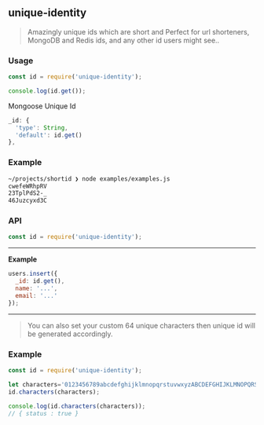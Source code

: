 ## unique-identity 

> Amazingly unique ids which are short and Perfect for url shorteners, MongoDB and Redis ids, and any other id users might see..
### Usage

```js
const id = require('unique-identity');

console.log(id.get());
```

Mongoose Unique Id
```js
_id: {
  'type': String,
  'default': id.get()
},
```



### Example

```bash
~/projects/shortid ❯ node examples/examples.js
cwefeWRhpRV
23TplPdS2-_
46Juzcyxd3C
```



### API

```js
const id = require('unique-identity');
```

---------------------------------------

__Example__

```js
users.insert({
  _id: id.get(),
  name: '...',
  email: '...'
});
```

---------------------------------------

> You can also set your custom 64 unique characters then unique id will be generated accordingly.
### Example

```js
const id = require('unique-identity');

let characters='0123456789abcdefghijklmnopqrstuvwxyzABCDEFGHIJKLMNOPQRSTUVWXYZ-_';
id.characters(characters);

console.log(id.characters(characters));
// { status : true }
```
